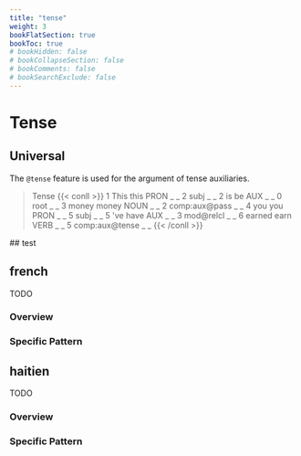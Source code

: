 ```yaml
---
title: "tense"
weight: 3
bookFlatSection: true
bookToc: true
# bookHidden: false
# bookCollapseSection: false
# bookComments: false
# bookSearchExclude: false
---
```

# Tense

## Universal

The `@tense` feature is used for the argument of tense auxiliaries.

  
> Tense
{{< conll >}}
1	This	this	PRON	_	_	2	subj	_	_
2	is	be	AUX	_	_	0	root	_	_
3	money	money	NOUN	_	_	2	comp:aux@pass	_	_
4	you	you	PRON	_	_	5	subj	_	_
5	've	have	AUX	_	_	3	mod@relcl	_	_
6	earned	earn	VERB	_	_	5	comp:aux@tense	_	_
{{< /conll >}}
<!-- tabs:end -->## test 








## french

TODO
### Overview

### Specific Pattern




## haitien

TODO
### Overview

### Specific Pattern


